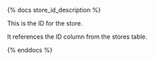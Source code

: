 {% docs store_id_description %}

This is the ID for the store.

It references the ID column from the stores table.

{% enddocs %}